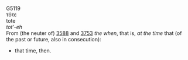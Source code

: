 G5119  
τότε  
tote  
*tot‘-eh*  
From (the neuter of) [3588](g3588) and [3753](g3753) *the* *when*, that
is, *at* *the* *time* that (of the past or future, also in consecution):
- that time, then.  
